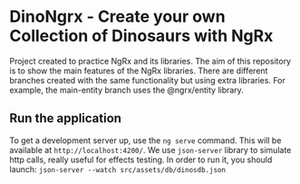 # DinoNgrx - Create your own Collection of Dinosaurs with NgRx

Project created to practice NgRx and its libraries. The aim of this repository is to show the main features of the NgRx libraries.
There are different branches created with the same functionality but using extra libraries.
For example, the main-entity branch uses the @ngrx/entity library.

## Run the application
To get a development server up, use the `ng serve` command. This will be available at `http://localhost:4200/`.
We use `json-server` library to simulate http calls, really useful for effects testing. In order to run it, you should launch:
`json-server --watch src/assets/db/dinosdb.json`
